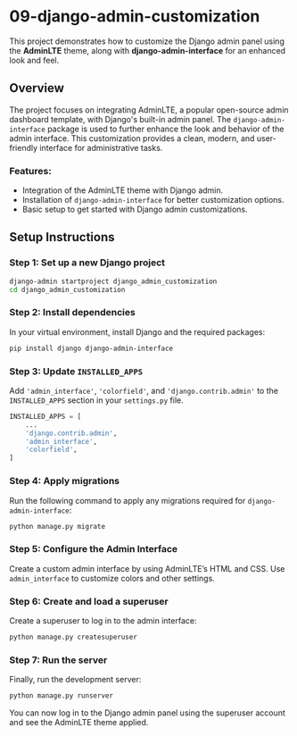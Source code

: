 # 09-django-admin-customization

This project demonstrates how to customize the Django admin panel using the **AdminLTE** theme, along with **django-admin-interface** for an enhanced look and feel.

## Overview

The project focuses on integrating AdminLTE, a popular open-source admin dashboard template, with Django's built-in admin panel. The `django-admin-interface` package is used to further enhance the look and behavior of the admin interface. This customization provides a clean, modern, and user-friendly interface for administrative tasks.

### Features:
- Integration of the AdminLTE theme with Django admin.
- Installation of `django-admin-interface` for better customization options.
- Basic setup to get started with Django admin customizations.

## Setup Instructions

### Step 1: Set up a new Django project

```bash
django-admin startproject django_admin_customization
cd django_admin_customization
```

### Step 2: Install dependencies

In your virtual environment, install Django and the required packages:

```bash
pip install django django-admin-interface
```

### Step 3: Update `INSTALLED_APPS`

Add `'admin_interface'`, `'colorfield'`, and `'django.contrib.admin'` to the `INSTALLED_APPS` section in your `settings.py` file.

```python
INSTALLED_APPS = [
    ...
    'django.contrib.admin',
    'admin_interface',
    'colorfield',
]
```

### Step 4: Apply migrations

Run the following command to apply any migrations required for `django-admin-interface`:

```bash
python manage.py migrate
```

### Step 5: Configure the Admin Interface

Create a custom admin interface by using AdminLTE’s HTML and CSS. Use `admin_interface` to customize colors and other settings.

### Step 6: Create and load a superuser

Create a superuser to log in to the admin interface:

```bash
python manage.py createsuperuser
```

### Step 7: Run the server

Finally, run the development server:

```bash
python manage.py runserver
```

You can now log in to the Django admin panel using the superuser account and see the AdminLTE theme applied.